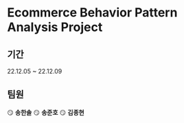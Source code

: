 # Ecommerce Behavior Pattern Analysis Project

## 기간

22.12.05 ~ 22.12.09

## 팀원

😏 **송한솔** 
😏 **송준호** 
😏 **김종현**

